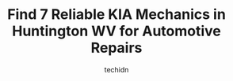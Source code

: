 ---
layout: ampstory
image: https://images.unsplash.com/photo-1594420307817-3b626ca9578a?ixlib=rb-4.0.3&ixid=MnwxMjA3fDB8MHxwaG90by1wYWdlfHx8fGVufDB8fHx8&auto=format&fit=crop&w=640&h=853&q=80
author: techidn
featured: false
description: Looking for reliable and skilled KIA Mechanic in Huntington WV, USA? Your search ends here with the 7 best KIA Mechanic in town. With their expertise and commitment to delivering exceptional
title: Find 7 Reliable KIA Mechanics in Huntington WV for Automotive Repairs
cover:
   title: Find 7 Reliable KIA Mechanics in Huntington WV for Automotive Repairs
   subtitle: Rickpate
   background: https://images.unsplash.com/photo-1594420307817-3b626ca9578a?ixlib=rb-4.0.3&ixid=MnwxMjA3fDB8MHxwaG90by1wYWdlfHx8fGVufDB8fHx8&auto=format&fit=crop&w=640&h=853&q=80

pages: 
 - layout: thirds
   top: <h1>#1 Dutch Miller Kia</h1>
   bottom: "<p>I was really impressed with the customer service from everyone. I know there job is and was try and sell me a new car. But I felt they really cared about my wants and nee</p>"
   background: https://www.knot35.com/toplist/wp-content/uploads/2023/06/best-kia-mechanic-1-in-huntington-wv-1685836434.jpeg
   backgroundblur: true
 - layout: thirds
   top: <h1>#2 Yes Ford</h1>
   bottom: "<p>2480 5th Ave, Huntington, WV 25703, United States</p>"
   background: https://www.knot35.com/toplist/wp-content/uploads/2023/06/best-kia-mechanic-2-in-huntington-wv-1685836434.jpeg
   cta:
      link: https://www.knot35.com/toplist/find-7-reliable-kia-mechanics-in-huntington-wv-for-automotive-repairs/
      text: Find 7 Reliable KIA Mechanics in Huntington WV for Automotive Repairs
 - layout: thirds
   top: <h1>#3 Dutch Miller Chevrolet, INC.</h1>
   bottom: "<p>1100 Washington Ave, Huntington, WV 25704, United States</p>"
   background: https://www.knot35.com/toplist/wp-content/uploads/2023/06/best-kia-mechanic-3-in-huntington-wv-1685836435.jpeg
   cta:
      link: https://www.knot35.com/toplist/find-7-reliable-kia-mechanics-in-huntington-wv-for-automotive-repairs/
      text: Find 7 Reliable KIA Mechanics in Huntington WV for Automotive Repairs
 - layout: thirds
   top: <h1>#4 Goodyear Auto Service</h1>
   bottom: "<p>1150 4th Ave, Huntington, WV 25701, United States</p>"
   background: https://images.unsplash.com/photo-1489694553447-4c9339da310d?ixlib=rb-4.0.3&ixid=MnwxMjA3fDB8MHxwaG90by1wYWdlfHx8fGVufDB8fHx8&auto=format&fit=crop&w=640&h=853&q=80
   cta:
      link: https://www.knot35.com/toplist/find-7-reliable-kia-mechanics-in-huntington-wv-for-automotive-repairs/
      text: Find 7 Reliable KIA Mechanics in Huntington WV for Automotive Repairs
 - layout: thirds
   top: <h1>#5 River City Subaru</h1>
   bottom: "<p>5223 US-60 East, Huntington, WV 25705, United States</p>"
   background: https://images.unsplash.com/photo-1608411404720-c8f0417bcdba?ixlib=rb-4.0.3&ixid=MnwxMjA3fDB8MHxwaG90by1wYWdlfHx8fGVufDB8fHx8&auto=format&fit=crop&w=640&h=853&q=80
   cta:
      link: https://www.knot35.com/toplist/find-7-reliable-kia-mechanics-in-huntington-wv-for-automotive-repairs/
      text: Find 7 Reliable KIA Mechanics in Huntington WV for Automotive Repairs
 - layout: thirds
   top: <h1>#6 Keatons Collision Center, Inc.</h1>
   bottom: "<p>5220 US-60 E, Huntington, WV 25705, United States</p>"
   background: https://images.unsplash.com/photo-1533735380053-eb8d0759b24a?ixlib=rb-4.0.3&ixid=MnwxMjA3fDB8MHxwaG90by1wYWdlfHx8fGVufDB8fHx8&auto=format&fit=crop&w=640&h=853&q=80
   cta:
      link: https://www.knot35.com/toplist/find-7-reliable-kia-mechanics-in-huntington-wv-for-automotive-repairs/
      text: Find 7 Reliable KIA Mechanics in Huntington WV for Automotive Repairs
 - layout: thirds
   top: <h1>#7 Tic Toc Tire Co</h1>
   bottom: "<p>2102 3rd Ave, Huntington, WV 25703, United States</p>"
   background: https://plus.unsplash.com/premium_photo-1664640458616-3c74f8cb4589?ixlib=rb-4.0.3&ixid=MnwxMjA3fDB8MHxwaG90by1wYWdlfHx8fGVufDB8fHx8&auto=format&fit=crop&w=640&h=853&q=80
   cta:
      link: https://www.knot35.com/toplist/find-7-reliable-kia-mechanics-in-huntington-wv-for-automotive-repairs/
      text: Find 7 Reliable KIA Mechanics in Huntington WV for Automotive Repairs
 - layout: thirds
   middle: Continue reading...
   background: https://images.unsplash.com/photo-1595364397663-fca4f075d796?ixlib=rb-4.0.3&ixid=MnwxMjA3fDB8MHxwaG90by1wYWdlfHx8fGVufDB8fHx8&auto=format&fit=crop&w=640&h=853&q=80
   cta:
      link: https://www.knot35.com/toplist/find-7-reliable-kia-mechanics-in-huntington-wv-for-automotive-repairs/
      text: Find 7 Reliable KIA Mechanics in Huntington WV for Automotive Repairs
      
---